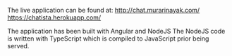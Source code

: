 The live application can be found at:
http://chat.murarinayak.com/
https://chatista.herokuapp.com/

The application has been built with Angular and NodeJS
The NodeJS code is written with TypeScript which is compiled to JavaScript prior being served.